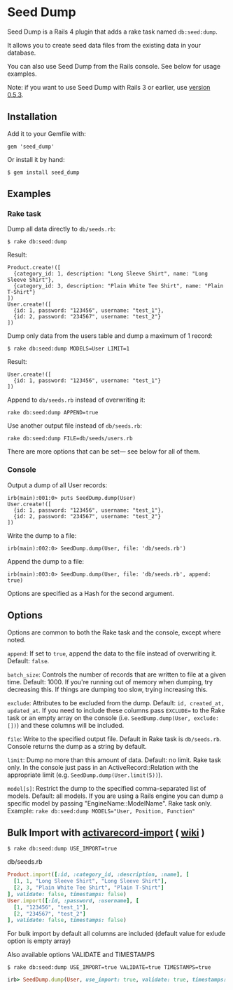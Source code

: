 Seed Dump
========

Seed Dump is a Rails 4 plugin that adds a rake task named `db:seed:dump`.

It allows you to create seed data files from the existing data in your database.

You can also use Seed Dump from the Rails console.  See below for usage examples.

Note: if you want to use Seed Dump with Rails 3 or earlier, use [version 0.5.3](http://rubygems.org/gems/seed_dump/versions/0.5.3).

Installation
------------

Add it to your Gemfile with:

    gem 'seed_dump'

Or install it by hand:

    $ gem install seed_dump

Examples
--------

### Rake task

Dump all data directly to `db/seeds.rb`:

    $ rake db:seed:dump

Result:

    Product.create!([
      {category_id: 1, description: "Long Sleeve Shirt", name: "Long Sleeve Shirt"},
      {category_id: 3, description: "Plain White Tee Shirt", name: "Plain T-Shirt"}
    ])
    User.create!([
      {id: 1, password: "123456", username: "test_1"},
      {id: 2, password: "234567", username: "test_2"}
    ])

Dump only data from the users table and dump a maximum of 1 record:

    $ rake db:seed:dump MODELS=User LIMIT=1

Result:

    User.create!([
      {id: 1, password: "123456", username: "test_1"}
    ])

Append to `db/seeds.rb` instead of overwriting it:

    rake db:seed:dump APPEND=true

Use another output file instead of `db/seeds.rb`:

    rake db:seed:dump FILE=db/seeds/users.rb

There are more options that can be set— see below for all of them.

### Console

Output a dump of all User records:

    irb(main):001:0> puts SeedDump.dump(User)
    User.create!([
      {id: 1, password: "123456", username: "test_1"},
      {id: 2, password: "234567", username: "test_2"}
    ])

Write the dump to a file:

    irb(main):002:0> SeedDump.dump(User, file: 'db/seeds.rb')

Append the dump to a file:

    irb(main):003:0> SeedDump.dump(User, file: 'db/seeds.rb', append: true)

Options are specified as a Hash for the second argument.

Options
-------

Options are common to both the Rake task and the console, except where noted.

`append`: If set to `true`, append the data to the file instead of overwriting it.  Default: `false`.

`batch_size`: Controls the number of records that are written to file at a given time.  Default: 1000.  If you're running out of memory when dumping, try decreasing this.  If things are dumping too slow, trying increasing this.

`exclude`: Attributes to be excluded from the dump.  Default: `id, created_at, updated_at`. If you need to include these columns pass `EXCLUDE=` to the Rake task or an empty array on the console (i.e. `SeedDump.dump(User, exclude: [])`) and these columns will be included.

`file`: Write to the specified output file.  Default in Rake task is `db/seeds.rb`.  Console returns the dump as a string by default.

`limit`: Dump no more than this amount of data.  Default: no limit.  Rake task only.  In the console just pass in an ActiveRecord::Relation with the appropriate limit (e.g. `SeedDump.dump(User.limit(5))`).

`model[s]`: Restrict the dump to the specified comma-separated list of models.  Default: all models.  If you are using a Rails engine you can dump a specific model by passing "EngineName::ModelName". Rake task only. Example: `rake db:seed:dump MODELS="User, Position, Function"`


Bulk Import with [activarecord-import](https://github.com/zdennis/activerecord-import) ( [wiki](https://github.com/zdennis/activerecord-import/wiki) )
----------

    $ rake db:seed:dump USE_IMPORT=true

db/seeds.rb

```ruby
Product.import([:id, :category_id, :description, :name], [
  [1, 1, "Long Sleeve Shirt", "Long Sleeve Shirt"],
  [2, 3, "Plain White Tee Shirt", "Plain T-Shirt"]
], validate: false, timestamps: false)
User.import([:id, :password, :username], [
  [1, "123456", "test_1"],
  [2, "234567", "test_2"]
], validate: false, timestamps: false)
```

For bulk import by default all columns are included (default value for exlude option is empty array)

Also available options VALIDATE and TIMESTAMPS

    $ rake db:seed:dump USE_IMPORT=true VALIDATE=true TIMESTAMPS=true

```ruby
irb> SeedDump.dump(User, use_import: true, validate: true, timestamps: true)
```
